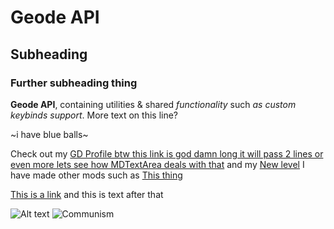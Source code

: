 # Geode API

## Subheading

### Further subheading thing

**Geode API**, containing <cl>utilities</c> & shared *functionality* <cy>such</cy> _as <c ffba94>custom keybinds support</c>_. More text on this line?

~<cb>i have <cp>blue</c> balls</c>~

Check out my [GD Profile btw this link is god damn long it will pass 2 lines or even more lets see how MDTextArea deals with that](user:104257) and my [New level](level:3254493)
I have made other mods such as [This thing](mod:com.geode.test_three)

[This is a link](https://www.youtube.com/watch?v=1LVW7IUyKMg) and this is text after that

![Alt text](GJ_button_01.png)
![Communism](frame:GJ_sStarsIcon_001.png)
